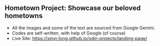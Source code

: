 <h2> Hometown Project: Showcase our beloved hometowns </h2>

* All the images and some of the text are sourced from Google Gemini.
* Codes are self-written, with help of Google (of course)
* Live Site: https://xinyi-long.github.io/odin-projects/landing-page/
